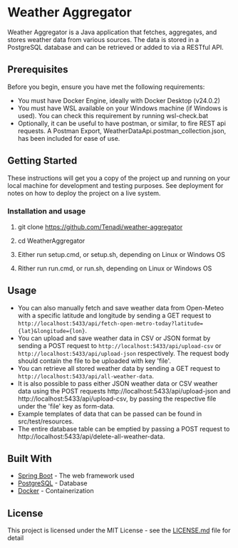# Weather Aggregator

Weather Aggregator is a Java application that fetches, aggregates, and stores weather data from various sources. The data is stored in a PostgreSQL database and can be retrieved or added to via a RESTful API.

## Prerequisites

Before you begin, ensure you have met the following requirements:

* You must have Docker Engine, ideally with Docker Desktop (v24.0.2)
* You must have WSL available on your Windows machine (if Windows is used). You can check this requirement by running wsl-check.bat
* Optionally, it can be useful to have postman, or similar, to fire REST api requests. A Postman Export, WeatherDataApi.postman_collection.json, has been included for ease of use.

## Getting Started

These instructions will get you a copy of the project up and running on your local machine for development and testing purposes. See deployment for notes on how to deploy the project on a live system.

### Installation and usage

1. git clone https://github.com/Tenadi/weather-aggregator

2. cd WeatherAggregator

3. Either run setup.cmd, or setup.sh, depending on Linux or Windows OS

4. Rither run run.cmd, or run.sh, depending on Linux or Windows OS

## Usage

* You can also manually fetch and save weather data from Open-Meteo with a specific latitude and longitude by sending a GET request to `http://localhost:5433/api/fetch-open-metro-today?latitude={lat}&longitude={lon}`.
* You can upload and save weather data in CSV or JSON format by sending a POST request to `http://localhost:5433/api/upload-csv` or `http://localhost:5433/api/upload-json` respectively. The request body should contain the file to be uploaded with key 'file'.
* You can retrieve all stored weather data by sending a GET request to `http://localhost:5433/api/all-weather-data`.
* It is also possible to pass either JSON weather data or CSV weather data using the POST requests http://localhost:5433/api/upload-json and http://localhost:5433/api/upload-csv, by passing the respective file under the 'file' key as form-data.
* Example templates of data that can be passed can be found in src/test/resources.
* The entire database table can be emptied by passing a POST request to http://localhost:5433/api/delete-all-weather-data.

## Built With

* [Spring Boot](https://spring.io/projects/spring-boot) - The web framework used
* [PostgreSQL](https://www.postgresql.org/) - Database
* [Docker](https://www.docker.com/) - Containerization

## License

This project is licensed under the MIT License - see the [LICENSE.md](LICENSE.md) file for detail
